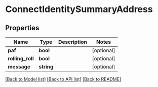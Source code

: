 # ConnectIdentitySummaryAddress

## Properties
Name | Type | Description | Notes
------------ | ------------- | ------------- | -------------
**paf** | **bool** |  | [optional] 
**rolling_roll** | **bool** |  | [optional] 
**message** | **string** |  | [optional] 

[[Back to Model list]](../../README.md#documentation-for-models) [[Back to API list]](../../README.md#documentation-for-api-endpoints) [[Back to README]](../../README.md)

